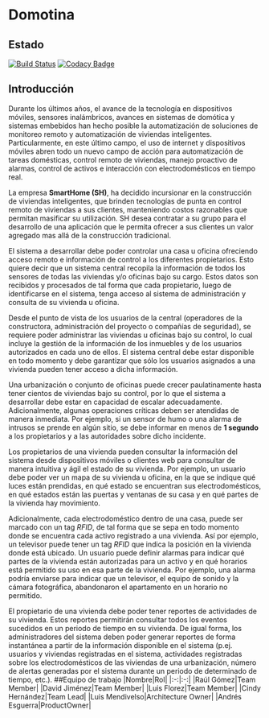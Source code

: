 # Domotina
## Estado
[![Build Status](https://travis-ci.org/Domotina/domotina.svg?branch=dev)](https://travis-ci.org/Domotina/domotina)
[![Codacy Badge](https://www.codacy.com/project/badge/1e19fe0af18b4c4981ce27578a6944e0)](https://www.codacy.com/public/kaosterra/domotina)
## Introducción
Durante los últimos años, el avance de la tecnología en dispositivos móviles, sensores inalámbricos, avances en sistemas de domótica y sistemas embebidos han hecho posible la automatización de soluciones de monitoreo remoto y automatización de viviendas inteligentes. Particularmente, en este último campo, el uso de internet y dispositivos móviles abren todo un nuevo campo de acción para automatización de tareas domésticas, control remoto de viviendas, manejo proactivo de alarmas, control de activos e interacción con electrodomésticos en tiempo real.

La empresa **SmartHome (SH)**, ha decidido incursionar en la construcción de viviendas inteligentes, que brinden tecnologías de punta en control remoto de viviendas a sus clientes, manteniendo costos razonables que permitan masificar su utilización. SH desea contratar a su grupo para el desarrollo de una aplicación que le permita ofrecer a sus clientes un valor agregado mas allá de la construcción tradicional.

El sistema a desarrollar debe poder controlar una casa u oficina ofreciendo acceso remoto e información de control a los diferentes propietarios. Esto quiere decir que un sistema central recopila la información de todos los sensores de todas las viviendas y/o oficinas bajo su cargo. Estos datos son recibidos y procesados de tal forma que cada propietario, luego de identificarse en el sistema, tenga acceso al sistema de administración y consulta de su vivienda u oficina.

Desde el punto de vista de los usuarios de la central (operadores de la constructora, administración del proyecto o compañías de seguridad), se requiere poder administrar las viviendas u oficinas bajo su control, lo cual incluye la gestión de la información de los inmuebles y de los usuarios autorizados en cada uno de ellos. El sistema central debe estar disponible en todo momento y debe garantizar que sólo los usuarios asignados a una vivienda pueden tener acceso a dicha información.

Una urbanización o conjunto de oficinas puede crecer paulatinamente hasta tener cientos de viviendas bajo su control, por lo que el sistema a desarrollar debe estar en capacidad de escalar adecuadamente. Adicionalmente, algunas operaciones críticas deben ser atendidas de manera inmediata. Por ejemplo, si un sensor de humo o una alarma de intrusos se prende en algún sitio, se debe informar en menos de **1 segundo** a los propietarios y a las autoridades sobre dicho incidente.

Los propietarios de una vivienda pueden consultar la información del sistema desde dispositivos móviles o clientes web para consultar de manera intuitiva y ágil el estado de su vivienda. Por ejemplo, un usuario debe poder ver un mapa de su vivienda u oficina, en la que se indique qué luces están prendidas, en qué estado se encuentran sus electrodomésticos, en qué estados están las puertas y ventanas de su casa y en qué partes de la vivienda hay movimiento.

Adicionalmente, cada electrodoméstico dentro de una casa, puede ser marcado con un tag *RFID*, de tal forma que se sepa en todo momento donde se encuentra cada activo registrado a una vivienda. Así por ejemplo, un televisor puede tener un tag *RFID* que indica la posición en la vivienda donde está ubicado. Un usuario puede definir alarmas para indicar qué partes de la vivienda están autorizadas para un activo y en qué horarios está permitido su uso en esa parte de la vivienda. Por ejemplo, una alarma podría enviarse para indicar que un televisor, el equipo de sonido y la cámara fotográfica, abandonaron el apartamento en un horario no permitido.

El propietario de una vivienda debe poder tener reportes de actividades de su vivienda. Estos reportes permitirán consultar todos los eventos sucedidos en un periodo de tiempo en su vivienda. De igual forma, los administradores del sistema deben poder generar reportes de forma instantánea a partir de la información disponible en el sistema (p.ej. usuarios y viviendas registradas en el sistema, actividades registradas sobre los electrodomésticos de las viviendas de una urbanización, número de alertas generadas por el sistema durante un periodo de determinado de tiempo, etc.).
##Equipo de trabajo
|Nombre|Rol|
|:-:|:-:|
|Raúl Gómez|Team Member|
|David Jiménez|Team Member|
|Luis Florez|Team Member|
|Cindy Hernández|Team Lead|
|Luis Mendivelso|Architecture Owner|
|Andrés Esguerra|ProductOwner|
